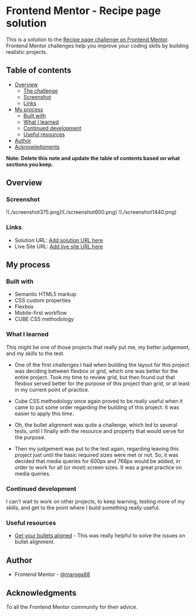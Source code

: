 # Frontend Mentor - Recipe page solution

This is a solution to the [Recipe page challenge on Frontend Mentor](https://www.frontendmentor.io/challenges/recipe-page-KiTsR8QQKm). Frontend Mentor challenges help you improve your coding skills by building realistic projects. 

## Table of contents

- [Overview](#overview)
  - [The challenge](#the-challenge)
  - [Screenshot](#screenshot)
  - [Links](#links)
- [My process](#my-process)
  - [Built with](#built-with)
  - [What I learned](#what-i-learned)
  - [Continued development](#continued-development)
  - [Useful resources](#useful-resources)
- [Author](#author)
- [Acknowledgments](#acknowledgments)

**Note: Delete this note and update the table of contents based on what sections you keep.**

## Overview

### Screenshot

!(./screenshot375.png)!(./screenshot600.png)
!(./screenshot1440.png)


### Links

- Solution URL: [Add solution URL here](https://your-solution-url.com)
- Live Site URL: [Add live site URL here](https://your-live-site-url.com)

## My process

### Built with

- Semantic HTML5 markup
- CSS custom properties
- Flexbox
- Mobile-first workflow
- CUBE CSS methodology


### What I learned

This might be one of those projects that really put me, my better judgement, and my skills to the test.

- One of the first challenges I had when building the layout for this project was deciding between flexbox or grid, which one was better for the entire project. Took my time to review grid, but then found out that flexbox served better for the purpose of this project than grid, or at least in my current point of practice.

- Cube CSS methodology once again proved to be really useful when it came to put some order regarding the building of this project. It was easier to apply this time.

- Oh, the bullet alignment was quite a challenge, which led to several tests, until I finally with the resource and property that would serve for the purpose.

- Then my judgement was put to the test again, regarding leaving this project just until the basic required sizes were met or not. So, it was decided that media queries for 600px and 768px would be added, in order to work for all (or most) screen sizes. It was a great practice on media queries. 

### Continued development

I can't wait to work on other projects, to keep learning, testing more of my skills, and get to the point where I build something really useful.

### Useful resources

- [Get your bullets aligned](https://idkshite.com/posts/vertical-center-bullet) - This was really helpful to solve the issues on bullet alignment.

## Author

- Frontend Mentor - [@margga88](https://www.frontendmentor.io/profile/margga88)


## Acknowledgments

To all the Frontend Mentor community for their advice.

